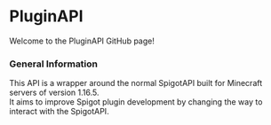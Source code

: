 # PluginAPI
Welcome to the PluginAPI GitHub page!  

### General Information
This API is a wrapper around the normal SpigotAPI built for Minecraft servers of version 1.16.5.  
It aims to improve Spigot plugin development by changing the way to interact with the SpigotAPI.